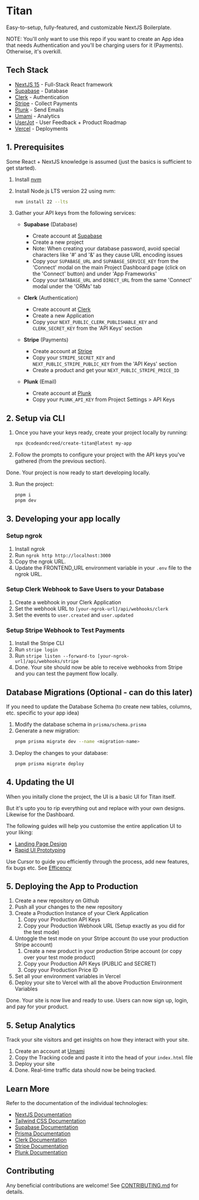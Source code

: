 # Titan

Easy-to-setup, fully-featured, and customizable NextJS Boilerplate.

NOTE: You'll only want to use this repo if you want to create an App idea that needs Authentication and you'll be charging users for it (Payments). Otherwise, it's overkill.

## Tech Stack

- [NextJS 15](https://nextjs.org/) - Full-Stack React framework
- [Supabase](https://supabase.com/) - Database
- [Clerk](https://clerk.com/) - Authentication
- [Stripe](https://stripe.com/) - Collect Payments
- [Plunk](https://useplunk.com/) - Send Emails
- [Umami](https://umami.is/) - Analytics
- [UserJot](https://userjot.com/) - User Feedback + Product Roadmap
- [Vercel](https://vercel.com/) - Deployments

## 1. Prerequisites

Some React + NextJS knowledge is assumed (just the basics is sufficient to get started).

1. Install [nvm](https://github.com/nvm-sh/nvm)
2. Install Node.js LTS version 22 using nvm:
   ```bash
   nvm install 22 --lts
   ```

3. Gather your API keys from the following services:

   - **Supabase** (Database)
     - Create account at [Supabase](https://supabase.com)
     - Create a new project
     - Note: When creating your database password, avoid special characters like '#' and '&' as they cause URL encoding issues
     - Copy your `SUPABASE_URL` and `SUPABASE_SERVICE_KEY` from the 'Connect' modal on the main Project Dashboard page (click on the 'Connect' button) and under 'App Frameworks'
     - Copy your `DATABASE_URL` and `DIRECT_URL` from the same 'Connect' modal under the 'ORMs' tab

   - **Clerk** (Authentication)
     - Create account at [Clerk](https://clerk.com)
     - Create a new Application
     - Copy your `NEXT_PUBLIC_CLERK_PUBLISHABLE_KEY` and `CLERK_SECRET_KEY` from the 'API Keys' section

   - **Stripe** (Payments)
     - Create account at [Stripe](https://stripe.com)
     - Copy your `STRIPE_SECRET_KEY` and `NEXT_PUBLIC_STRIPE_PUBLIC_KEY` from the 'API Keys' section
     - Create a product and get your `NEXT_PUBLIC_STRIPE_PRICE_ID`

   - **Plunk** (Email)
     - Create account at [Plunk](https://useplunk.com)
     - Copy your `PLUNK_API_KEY` from Project Settings > API Keys

## 2. Setup via CLI

1. Once you have your keys ready, create your project locally by running:
   ```bash
   npx @codeandcreed/create-titan@latest my-app
   ```

2. Follow the prompts to configure your project with the API keys you've gathered (from the previous section).

Done. Your project is now ready to start developing locally.

3. Run the project:
   ```bash
   pnpm i
   pnpm dev
   ```

## 3. Developing your app locally

### Setup ngrok

1. Install ngrok
2. Run `ngrok http http://localhost:3000`
3. Copy the ngrok URL.
4. Update the FRONTEND_URL environment variable in your `.env` file to the ngrok URL.

### Setup Clerk Webhook to Save Users to your Database
1. Create a webhook in your Clerk Application
2. Set the webhook URL to `[your-ngrok-url]/api/webhooks/clerk`
3. Set the events to `user.created` and `user.updated`

### Setup Stripe Webhook to Test Payments

1. Install the Stripe CLI
2. Run `stripe login`
3. Run `stripe listen --forward-to [your-ngrok-url]/api/webhooks/stripe`
4. Done. Your site should now be able to receive webhooks from Stripe and you can test the payment flow locally.

## Database Migrations (Optional - can do this later)

If you need to update the Database Schema (to create new tables, columns, etc. specific to your app idea)

1. Modify the database schema in `prisma/schema.prisma`
2. Generate a new migration:
   ```bash
   pnpm prisma migrate dev --name <migration-name>
   ```
3. Deploy the changes to your database:
   ```bash
   pnpm prisma migrate deploy
   ```

## 4. Updating the UI

When you initally clone the project, the UI is a basic UI for Titan itself.

But it's upto you to rip everything out and replace with your own designs. Likewise for the Dashboard.

The following guides will help you customise the entire application UI to your liking:

- [Landing Page Design](https://blueprint.codeandcreed.tech/product-development/landing-page)
- [Rapid UI Prototyping](https://blueprint.codeandcreed.tech/product-development/rapid-ui-prototyping)

Use Cursor to guide you efficiently through the process, add new features, fix bugs etc. See [Efficency](https://blueprint.codeandcreed.tech/product-development/efficiency)

## 5. Deploying the App to Production

1. Create a new repository on Github
2. Push all your changes to the new repository
4. Create a Production Instance of your Clerk Application
   1. Copy your Production API Keys
   2. Copy your Production Webhook URL (Setup exactly as you did for the test mode)
5. Untoggle the test mode on your Stripe account (to use your production Stripe account)
   1. Create a new product in your production Stripe account (or copy over your test mode product)
   2. Copy your Production API Keys (PUBLIC and SECRET)
   3. Copy your Production Price ID
6. Set all your environment variables in Vercel
7. Deploy your site to Vercel with all the above Production Environment Variables

Done. Your site is now live and ready to use. Users can now sign up, login, and pay for your product.

## 5. Setup Analytics

Track your site visitors and get insights on how they interact with your site.

1. Create an account at [Umami](https://umami.is/)
2. Copy the Tracking code and paste it into the head of your `index.html` file
3. Deploy your site
4. Done. Real-time traffic data should now be being tracked.

## Learn More

Refer to the documentation of the individual technologies:
- [NextJS Documentation](https://nextjs.org/docs)
- [Tailwind CSS Documentation](https://tailwindcss.com/docs)
- [Supabase Documentation](https://supabase.io/docs)
- [Prisma Documentation](https://www.prisma.io/docs)
- [Clerk Documentation](https://clerk.dev/docs)
- [Stripe Documentation](https://stripe.com/docs)
- [Plunk Documentation](https://docs.useplunk.com/)

## Contributing

Any beneficial contributions are welcome! See [CONTRIBUTING.md](CONTRIBUTING.md) for details.

